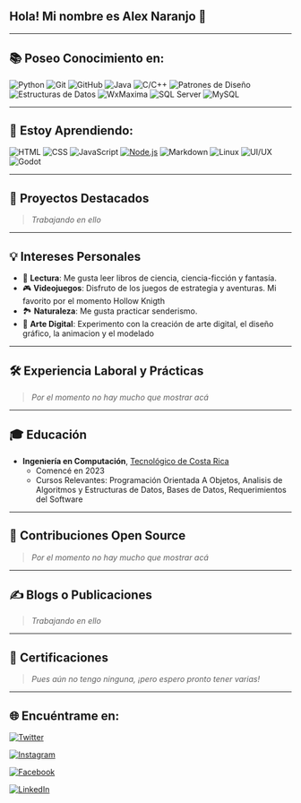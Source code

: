## **Hola! Mi nombre es Alex Naranjo 👋**
---


## **📚 Poseo Conocimiento en:**

![Python](https://img.shields.io/badge/Python-PRINCIPIANTE-3776AB?style=for-the-badge&logo=python&logoColor=white)
![Git](https://img.shields.io/badge/Git-PRINCIPIANTE-F05032?style=for-the-badge&logo=git&logoColor=white)
![GitHub](https://img.shields.io/badge/GitHub-PRINCIPIANTE-181717?style=for-the-badge&logo=github&logoColor=white)
![Java](https://img.shields.io/badge/Java-PRINCIPIANTE-007396?style=for-the-badge&logo=java&logoColor=white)
![C/C++](https://img.shields.io/badge/C%2FC%2B%2B-PRINCIPIANTE-00599C?style=for-the-badge&logo=cplusplus&logoColor=white)
![Patrones de Diseño](https://img.shields.io/badge/Patrones%20de%20Dise%C3%B1o-PRINCIPIANTE-4CAF50?style=for-the-badge&logo=pattern&logoColor=white)
![Estructuras de Datos](https://img.shields.io/badge/Estructuras%20de%20Datos-PRINCIPIANTE-FF6F00?style=for-the-badge&logo=data&logoColor=white)
![WxMaxima](https://img.shields.io/badge/WxMaxima-PRINCIPIANTE-FFC107?style=for-the-badge&logo=maxima&logoColor=black)
![SQL Server](https://img.shields.io/badge/SQL%20Server-PRINCIPIANTE-CC2927?style=for-the-badge&logo=microsoft-sql-server&logoColor=white)
![MySQL](https://img.shields.io/badge/MySQL-PRINCIPIANTE-4479A1?style=for-the-badge&logo=mysql&logoColor=white)

---


## **📘 Estoy Aprendiendo:**

![HTML](https://img.shields.io/badge/HTML-E34F26?style=for-the-badge&logo=html5&logoColor=white)
![CSS](https://img.shields.io/badge/CSS-1572B6?style=for-the-badge&logo=css3&logoColor=white)
![JavaScript](https://img.shields.io/badge/JavaScript-F7DF1E?style=for-the-badge&logo=javascript&logoColor=black)
[![Node.js](https://img.shields.io/badge/Node.js-339933?style=for-the-badge&logo=nodedotjs&logoColor=white)](https://nodejs.org/)
![Markdown](https://img.shields.io/badge/Markdown-000000?style=for-the-badge&logo=markdown&logoColor=white)
![Linux](https://img.shields.io/badge/Linux-FCC624?style=for-the-badge&logo=linux&logoColor=black)
![UI/UX](https://img.shields.io/badge/UI%2FUX-5D4F8B?style=for-the-badge&logo=figma&logoColor=white)
![Godot](https://img.shields.io/badge/Godot-478CBF?style=for-the-badge&logo=godot-engine&logoColor=white)

---
## **🚀 Proyectos Destacados**

> *Trabajando en ello*
<!--
### Proyecto 1: [Nombre del Proyecto](https://github.com/tuusuario/proyecto1)
**Descripción:** Una breve descripción de este proyecto. ¿Qué hace? ¿Qué tecnologías se usaron? ¿Qué desafíos superaste?

### Proyecto 2: [Nombre del Proyecto](https://github.com/tuusuario/proyecto2)
**Descripción:** Una breve descripción de este proyecto. ¿Qué hace? ¿Qué tecnologías se usaron? ¿Qué desafíos superaste?

### Proyecto 3: [Nombre del Proyecto](https://github.com/tuusuario/proyecto3)
**Descripción:** Una breve descripción de este proyecto. ¿Qué hace? ¿Qué tecnologías se usaron? ¿Qué desafíos superaste?
-->
---

## **💡 Intereses Personales**

- 📖 **Lectura**: Me gusta leer libros de ciencia, ciencia-ficción y fantasía.
- 🎮 **Videojuegos**: Disfruto de los juegos de estrategia y aventuras. Mi favorito por el momento Hollow Knigth
- 🏞️ **Naturaleza**: Me gusta practicar senderismo.
- 🎨 **Arte Digital**: Experimento con la creación de arte digital, el diseño gráfico, la animacion y el modelado

---

## **🛠️ Experiencia Laboral y Prácticas**
> *Por el momento no hay mucho que mostrar acá*
---

## **🎓 Educación**

- **Ingeniería en Computación**, [Tecnológico de Costa Rica](https://www.tec.ac.cr)
  - Comencé en 2023
  - Cursos Relevantes: Programación Orientada A Objetos, Analisis de Algoritmos y Estructuras de Datos, Bases de Datos, Requerimientos del Software

---

## **🌟 Contribuciones Open Source**

> *Por el momento no hay mucho que mostrar acá*

---

## **✍️ Blogs o Publicaciones**

> *Trabajando en ello*

---


## 📜 Certificaciones

> *Pues aún no tengo ninguna, ¡pero espero pronto tener varias!*

---

## **🌐 Encuéntrame en:**


[![Twitter](https://img.shields.io/badge/Twitter-@SoyAlexNaranjo-1DA1F2?style=for-the-badge&logo=twitter&logoColor=white&labelColor=101010)](https://x.com/SoyAlexNaranjo)

[![Instagram](https://img.shields.io/badge/Instagram-@alex__naranjo__-E4405F?style=for-the-badge&logo=instagram&logoColor=white&labelColor=101010)](https://www.instagram.com/alex_naranjo_)

[![Facebook](https://img.shields.io/badge/Facebook-Alex_Naranjo-1877F2?style=for-the-badge&logo=facebook&logoColor=white&labelColor=101010)](https://www.facebook.com/share/3S8KmuFKtt1p1ED3/?mibextid=qi2Omg)

[![LinkedIn](https://img.shields.io/badge/LinkedIn-Alex_Naranjo-0077B5?style=for-the-badge&logo=linkedin&logoColor=white&labelColor=101010)](https://www.linkedin.com/in/alex-naranjo-86989a236)

